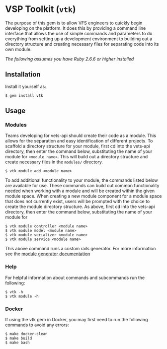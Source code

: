 # VSP Toolkit (`vtk`)

The purpose of this gem is to allow VFS engineers to quickly begin developing on the platform. It does this by providing a command line interface that allows the use of simple commands and parameters to do everything from setting up a development environment to building out a directory structure and creating necessary files for separating code into its own module.

*The following assumes you have Ruby 2.6.6 or higher installed*

## Installation

Install it yourself as:

    $ gem install vtk

## Usage

### Modules

Teams developing for vets-api should create their code as a module. This allows for the separation and easy identification of different projects. To scaffold a directory structure for your module, first cd into the vets-api directory, then enter the command below, substituting the name of your module for `<module name>`. This will build out a directory structure and create necessary files in the `modules/` directory.

    $ vtk module add <module name>
	
To add additional functionality to your module, the commands listed below are available for use. These commands can build out common functionality needed when working with a module and will be created within the given module space. When creating a new module component for a module space that does not currently exist, users will be prompted with the choice to create the module directory structure. As above, first cd into the vets-api directory, then enter the command below, substituting the name of your module for *<module name>*
	
    $ vtk module controller <module name>
    $ vtk module model <module name>
    $ vtk module serializer <module name>
    $ vtk module service <module name>
    
This above command runs a custom rails generator. For more information see the [module generator documentation](https://github.com/department-of-veterans-affairs/vets-api/blob/master/lib/generators/module/USAGE)
    
### Help

For helpful information about commands and subcommands run the following:

    $ vtk -h
    $ vtk module -h

### Docker

If using the vtk gem in Docker, you may first need to run the following commands to avoid any errors:

	$ make docker-clean
	$ make build
	$ make bash
